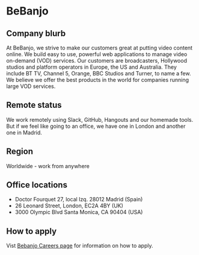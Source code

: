 # BeBanjo

## Company blurb

At BeBanjo, we strive to make our customers great at putting video content online. We build easy to use, powerful web applications to manage video on-demand (VOD) services. Our customers are broadcasters, Hollywood studios and platform operators in Europe, the US and Australia. They include BT TV, Channel 5, Orange, BBC Studios and Turner, to name a few. We believe we offer the best products in the world for companies running large VOD services.

## Remote status

We work remotely using Slack, GitHub, Hangouts and our homemade tools. But if we feel like going to an office, we have one in London and another one in Madrid.

## Region
Worldwide - work from anywhere

## Office locations

* Doctor Fourquet 27, local Izq. 28012 Madrid (Spain)
* 26 Leonard Street, London, EC2A 4BY (UK)
* 3000 Olympic Blvd
Santa Monica, CA 90404 (USA)

## How to apply

Vist [Bebanjo Careers page](https://bebanjo.com/careers/) for information on how to apply.

